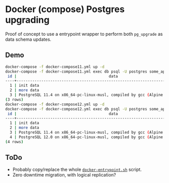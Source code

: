 # Docker (compose) Postgres upgrading

Proof of concept to use a entrypoint wrapper to perform both `pg_upgrade` as data schema updates.

## Demo

```bash
docker-compose -f docker-compose11.yml up -d
docker-compose -f docker-compose11.yml exec db psql -U postgres some_app -c "SELECT * FROM some_data;";
 id |                                         data                                          |            created            
----+---------------------------------------------------------------------------------------+-------------------------------
  1 | init data                                                                             | 2019-10-12 12:00:39.466121+00
  2 | more data                                                                             | 2019-10-12 12:00:39.466121+00
  3 | PostgreSQL 11.4 on x86_64-pc-linux-musl, compiled by gcc (Alpine 8.3.0) 8.3.0, 64-bit | 2019-10-12 12:00:39.466121+00
(3 rows)
docker-compose -f docker-compose12.yml up -d
docker-compose -f docker-compose12.yml exec db psql -U postgres some_app -c "SELECT * FROM some_data;";
 id |                                         data                                          |            created            |         new         
----+---------------------------------------------------------------------------------------+-------------------------------+---------------------
  1 | init data                                                                             | 2019-10-12 12:00:39.466121+00 | 
  2 | more data                                                                             | 2019-10-12 12:00:39.466121+00 | 
  3 | PostgreSQL 11.4 on x86_64-pc-linux-musl, compiled by gcc (Alpine 8.3.0) 8.3.0, 64-bit | 2019-10-12 12:00:39.466121+00 | 
  4 | PostgreSQL 12.0 on x86_64-pc-linux-musl, compiled by gcc (Alpine 8.3.0) 8.3.0, 64-bit | 2019-10-12 12:01:28.735376+00 | insert in migration
(4 rows)
```

## ToDo

* Probably copy/replace the whole [`docker-entrypoint.sh`](https://github.com/docker-library/postgres/blob/2353eaaa68b7f4febfa08571a6499367a36b560d/12/alpine/docker-entrypoint.sh) script.
* Zero downtime migration, with logical replication?